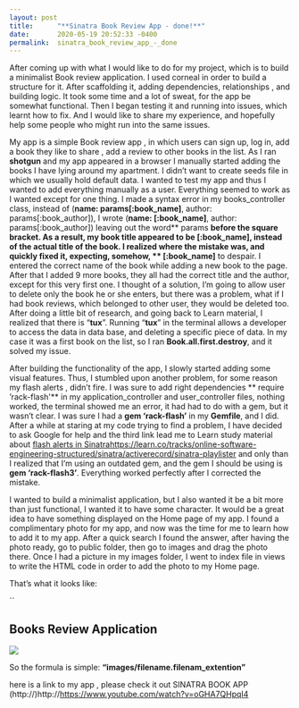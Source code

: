 ```yaml
---
layout: post
title:      "**Sinatra Book Review App - done!**"
date:       2020-05-19 20:52:33 -0400
permalink:  sinatra_book_review_app_-_done
---
```



   After coming up with what I would like to do for my project, which is to build a minimalist Book review application.  I used corneal in order to build a structure for it.
After scaffolding it, adding dependencies,  relationships , and building logic. It took some time and  a lot of sweat, for the  app be  somewhat functional. Then I began testing it and running into issues, which learnt how to fix. And I would like to share my experience, and hopefully help some people who might run into the same issues.  

  My app is a simple Book review app , in which users can sign up, log in, add a book they like to share , add a review to other books in the list. As I ran **shotgun** and my app appeared in a browser I manually started adding the books I have lying around my apartment. I didn’t want to create seeds file in which we usually hold default data. I wanted to test my app and thus I wanted to add everything manually as a user. Everything seemed to work as I wanted except for one thing. I made a syntax error in my  books_controller class, instead of (**name: params[:book_name]**, author: params[:book_author]), I wrote (**name: [:book_name]**, author: params[:book_author]) leaving out the word** params **before the square bracket. As a result, my book title appeared to be **[:book_name]**, instead of the actual title of the book. I realized where the mistake was, and quickly fixed it, expecting, somehow, ** [:book_name]** to despair. I entered the correct  name of the book while adding a new book to the page. After that  I added 9 more books, they all had  the correct title and the author, except for this very first one. I thought of a solution, I’m going to allow user to delete only the book he or she enters, but there was a problem, what if I had book reviews, which belonged to other user, they would be deleted too. After doing a little bit of research, and going back to Learn material, I realized that there is “**tux**”. Running “**tux**” in the terminal allows a developer to access the data in data base, and deleting a specific piece of data. In my case it was a first book on the list, so I ran **Book.all.first.destroy**, and it solved my issue.  

  After building the functionality of the app, I slowly started adding some visual features. Thus, I stumbled upon another problem, for some reason my flash alerts , didn’t fire. I was sure to add right dependencies ** require ’rack-flash'**  in my application_controller and user_controller files, nothing worked, the terminal showed me an error, it had had to do with a gem, but it wasn’t clear. I was sure I had a **gem ‘rack-flash’** in my **Gemfile**, and I did. After a while at staring at my code trying to find a problem, I have decided to ask Google for help and the third link lead me to Learn study material about  [flash alerts in Sinatra](http://)https://learn.co/tracks/online-software-engineering-structured/sinatra/activerecord/sinatra-playlister and only than I realized that I’m using an outdated gem, and the gem I should be using is **gem ‘rack-flash3’**. Everything worked perfectly after I corrected the mistake. 

  I wanted to build a minimalist application, but I also wanted it be a bit more than just  functional, I wanted it to have some character.  It would be a great idea to have something displayed on the Home page of my app. I found a complimentary photo for my app, and now was the time for me to learn how to add it to my app.
	After a quick search I found the answer, after having the photo ready, go to public folder, then go to images and drag the photo there. Once I had a picture in my images folder, I went to index file in views to write the HTML code in order to add the photo to my Home page.

That’s what it looks like: 
     

 ``<h2> Books Review Application </h2>
<img src=“images/bookshelf.jpg” height=“300”, width=“480”/>

So the formula is simple: **“images/filename.filenam_extention”**

here is a link to my app , please check it out
SINATRA BOOK APP (http://)http://https://www.youtube.com/watch?v=oGHA7QHpqI4
